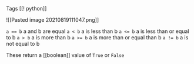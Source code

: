 Tags [[! python]]


![[Pasted image 20210819111047.png]]

`a == b`
	a and b are equal
`a < b` 
	a is less than b
`a <= b`
	 a is less than or equal to b
`a > b`
	a is more than b
`a >= b`
	a is more than or equal than b
`a != b`
	a is not equal to b

These return a [[boolean]] value of `True` or `False`